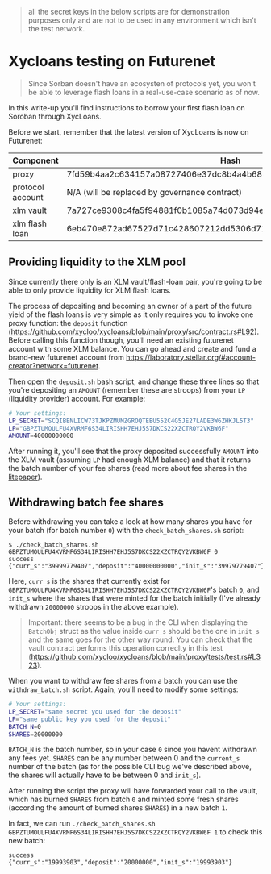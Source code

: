 > all the secret keys in the below scripts are for demonstration purposes only and are not to be used in any environment which isn't the test network.

# Xycloans testing on Futurenet

> Since Sorban doesn't have an ecosysten of protocols yet, you won't be able to leverage flash loans in a real-use-case scenario as of now. 

In this write-up you'll find instructions to borrow your first flash loan on Soroban through XycLoans.

Before we start, remember that the latest version of XycLoans is now on Futurenet:

| Component        | Hash                                                             | Address                                                  |
|------------------|------------------------------------------------------------------|----------------------------------------------------------|
| proxy            | 7fd59b4aa2c634157a08727406e37dc8b4a4b68c4ea4e747ea4bf17073f18f6e | CB75LG2KULDDIFL2BBZHIBXDPXELJJFWRRHKJZ2H5JF7C4DT6GHW4PJQ |
| protocol account | N/A (will be replaced by governance contract)                    | GADHYKDDVZBD5DUKS4A6KKOFXEFUZ32PHLAMGDIAGY3STJUDYYZEMORK |
| xlm vault        | 7a727ce9308c4fa5f94881f0b1085a74d073d94e73404d09e919d7c3077a20ca | CB5HE7HJGCGE7JPZJCA7BMIILJ2NA46ZJZZUATIJ5EM5PQYHPIQMVOGW |
| xlm flash loan   | 6eb470e872ad67527d71c428607212dd5306d7118b54739216c2907a072a4a85 | CBXLI4HIOKWWOUT5OHCCQYDSCLOVGBWXCGFVI44SC3BJA6QHFJFIKM7R |


## Providing liquidity to the XLM pool
Since currently there only is an XLM vault/flash-loan pair, you're going to be able to only provide liquidity for XLM flash loans.

The process of depositing and becoming an owner of a part of the future yield of the flash loans is very simple as it only requires you to invoke one proxy function: the `deposit` function (https://github.com/xycloo/xycloans/blob/main/proxy/src/contract.rs#L92). Before calling this function though, you'll need an existing futurenet account with some XLM balance. You can go ahead and create and fund a brand-new futurenet account from https://laboratory.stellar.org/#account-creator?network=futurenet.

Then open the `deposit.sh` bash script, and change these three lines so that you're depositing an `AMOUNT` (remember these are stroops) from your `LP` (liquidity provider) account. For example:

```bash
# Your settings:
LP_SECRET="SCQIBENLICW73TJKPZMUMZGROQTEBU552C4G5JE27LADE3W6ZHKJL5T3"
LP="GBPZTUMOULFU4XVRMF6S34LIRISHH7EHJ5S7DKCS22XZCTRQY2VKBW6F"
AMOUNT=40000000000
```

After running it, you'll see that the proxy deposited successfully `AMOUNT` into the XLM vault (assuming `LP` had enough XLM balance) and that it returns the batch number of your fee shares (read more about fee shares in the [litepaper](https://github.com/xycloo/xycloans/blob/main/xycloans.pdf)).


## Withdrawing batch fee shares
Before withdrawing you can take a look at how many shares you have for your batch (for batch number `0`) with the `check_batch_shares.sh` script:

```
$ ./check_batch_shares.sh GBPZTUMOULFU4XVRMF6S34LIRISHH7EHJ5S7DKCS22XZCTRQY2VKBW6F 0
success
{"curr_s":"39999779407","deposit":"40000000000","init_s":"39979779407"}
```

Here, `curr_s` is the shares that currently exist for `GBPZTUMOULFU4XVRMF6S34LIRISHH7EHJ5S7DKCS22XZCTRQY2VKBW6F`'s batch `0`, and `init_s` where the shares that were minted for the batch initially (I've already withdrawn `20000000` stroops in the above example).

> Important: there seems to be a bug in the CLI when displaying the `BatchObj` struct as the value inside `curr_s` should be the one in `init_s` and the same goes for the other way round. You can check that the vault contract performs this operation correclty in this test (https://github.com/xycloo/xycloans/blob/main/proxy/tests/test.rs#L323).

When you want to withdraw fee shares from a batch you can use the `withdraw_batch.sh` script. Again, you'll need to modify some settings:

```bash
# Your settings:
LP_SECRET="same secret you used for the deposit"
LP="same public key you used for the deposit"
BATCH_N=0
SHARES=20000000
```

`BATCH_N` is the batch number, so in your case `0` since you havent withdrawn any fees yet. `SHARES` can be any number between 0 and the `current_s` number of the batch (as for the possible CLI bug we've described above, the shares will actually have to be between 0 and `init_s`).

After running the script the proxy will have forwarded your call to the vault, which has burned `SHARES` from batch `0` and minted some fresh shares (according the amount of burned shares `SHARES`) in a new batch `1`.

In fact, we can run `./check_batch_shares.sh GBPZTUMOULFU4XVRMF6S34LIRISHH7EHJ5S7DKCS22XZCTRQY2VKBW6F 1` to check this new batch:

```
success
{"curr_s":"19993903","deposit":"20000000","init_s":"19993903"}
```
